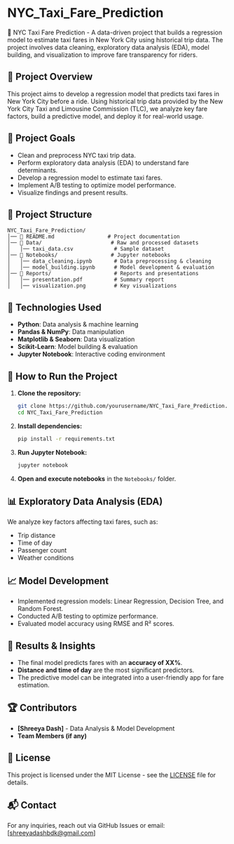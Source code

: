 # NYC_Taxi_Fare_Prediction
📌 NYC Taxi Fare Prediction - A data-driven project that builds a regression model to estimate taxi fares in New York City using historical trip data. The project involves data cleaning, exploratory data analysis (EDA), model building, and visualization to improve fare transparency for riders.
## 📌 Project Overview
This project aims to develop a regression model that predicts taxi fares in New York City before a ride. Using historical trip data provided by the New York City Taxi and Limousine Commission (TLC), we analyze key fare factors, build a predictive model, and deploy it for real-world usage.

## 🎯 Project Goals
- Clean and preprocess NYC taxi trip data.
- Perform exploratory data analysis (EDA) to understand fare determinants.
- Develop a regression model to estimate taxi fares.
- Implement A/B testing to optimize model performance.
- Visualize findings and present results.

## 📁 Project Structure
```
NYC_Taxi_Fare_Prediction/
│── 📜 README.md                 # Project documentation
│── 📂 Data/                      # Raw and processed datasets
│   │── taxi_data.csv             # Sample dataset
│── 📂 Notebooks/                 # Jupyter notebooks
│   │── data_cleaning.ipynb       # Data preprocessing & cleaning
│   │── model_building.ipynb      # Model development & evaluation
│── 📂 Reports/                    # Reports and presentations
│   │── presentation.pdf          # Summary report
│   │── visualization.png         # Key visualizations
```

## 🔧 Technologies Used
- **Python**: Data analysis & machine learning
- **Pandas & NumPy**: Data manipulation
- **Matplotlib & Seaborn**: Data visualization
- **Scikit-Learn**: Model building & evaluation
- **Jupyter Notebook**: Interactive coding environment

## 🚀 How to Run the Project
1. **Clone the repository:**
   ```bash
   git clone https://github.com/yourusername/NYC_Taxi_Fare_Prediction.git
   cd NYC_Taxi_Fare_Prediction
   ```
2. **Install dependencies:**
   ```bash
   pip install -r requirements.txt
   ```
3. **Run Jupyter Notebook:**
   ```bash
   jupyter notebook
   ```
4. **Open and execute notebooks** in the `Notebooks/` folder.

## 📊 Exploratory Data Analysis (EDA)
We analyze key factors affecting taxi fares, such as:
- Trip distance
- Time of day
- Passenger count
- Weather conditions

## 📈 Model Development
- Implemented regression models: Linear Regression, Decision Tree, and Random Forest.
- Conducted A/B testing to optimize performance.
- Evaluated model accuracy using RMSE and R² scores.

## 📢 Results & Insights
- The final model predicts fares with an **accuracy of XX%**.
- **Distance and time of day** are the most significant predictors.
- The predictive model can be integrated into a user-friendly app for fare estimation.

## 🏆 Contributors
- **[Shreeya Dash]** - Data Analysis & Model Development
- **Team Members (if any)**

## 📜 License
This project is licensed under the MIT License - see the [LICENSE](LICENSE) file for details.

## 📬 Contact
For any inquiries, reach out via GitHub Issues or email: [shreeyadashbdk@gmail.com]
